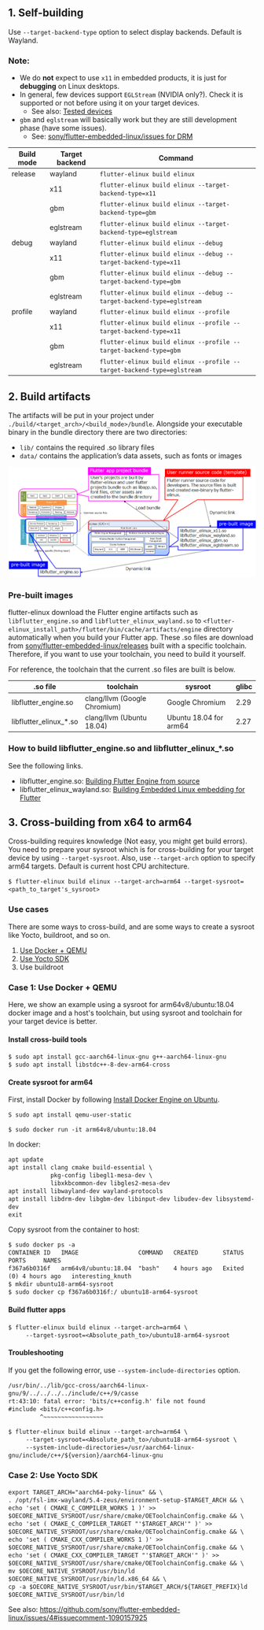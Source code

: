 ## 1. Self-building
Use `--target-backend-type` option to select display backends. Default is Wayland.

### Note:
- We do **not** expect to use `x11` in embedded products, it is just for **debugging** on Linux desktops.
- In general, few devices support `EGLStream` (NVIDIA only?). Check it is supported or not before using it on your target devices.
  - See also: [Tested devices](https://github.com/sony/flutter-embedded-linux#tested-devices)
- `gbm` and `eglstream` will basically work but they are still development phase (have some issues).
  - See: [sony/flutter-embedded-linux/issues for DRM](https://github.com/sony/flutter-embedded-linux/issues?q=is%3Aissue+is%3Aopen+label%3Adrm)

|Build mode |Target backend| Command |
| --------- | ------------ | ------- |
| release   | wayland      | `flutter-elinux build elinux` |
|           | x11          | `flutter-elinux build elinux --target-backend-type=x11` |
|           | gbm          | `flutter-elinux build elinux --target-backend-type=gbm` |
|           | eglstream    | `flutter-elinux build elinux --target-backend-type=eglstream` |
| debug     | wayland      | `flutter-elinux build elinux --debug` |
|           | x11          | `flutter-elinux build elinux --debug --target-backend-type=x11` |
|           | gbm          | `flutter-elinux build elinux --debug --target-backend-type=gbm` |
|           | eglstream    | `flutter-elinux build elinux --debug --target-backend-type=eglstream` |
| profile   | wayland      | `flutter-elinux build elinux --profile` |
|           | x11          | `flutter-elinux build elinux --profile --target-backend-type=x11` |
|           | gbm          | `flutter-elinux build elinux --profile --target-backend-type=gbm` |
|           | eglstream    | `flutter-elinux build elinux --profile --target-backend-type=eglstream` |

## 2. Build artifacts
The artifacts will be put in your project under `./build/<target_arch>/<build_mode>/bundle`. Alongside your executable binary in the bundle directory there are two directories:
- `lib/` contains the required .so library files
- `data/` contains the application’s data assets, such as fonts or images

![artifacts](https://github.com/sony/flutter-elinux/blob/main/doc/images/artifact-relationships.png)

### Pre-built images
flutter-elinux download the Flutter engine artifacts such as `libflutter_engine.so` and `libflutter_elinux_wayland.so` to `<flutter-elinux_install_path>/flutter/bin/cache/artifacts/engine` directory automatically when you build your Flutter app. These .so files are download from [sony/flutter-embedded-linux/releases](https://github.com/sony/flutter-embedded-linux/releases) built with a specific toolchain. Therefore, if you want to use your toolchain, you need to build it yourself.

For reference, the toolchain that the current .so files are built is below.

| .so file  | toolchain | sysroot | glibc |
| --------- | --------- | ------- | ----- |
| libflutter_engine.so | clang/llvm (Google Chromium) | Google Chromium | 2.29 |
| libflutter_elinux_*.so | clang/llvm (Ubuntu 18.04) | Ubuntu 18.04 for arm64 | 2.27 |

### How to build libflutter_engine.so and libflutter_elinux_*.so
See the following links.
- libflutter_engine.so: [Building Flutter Engine from source](https://github.com/sony/flutter-embedded-linux/wiki/Building-Flutter-Engine-from-source)
- libflutter_elinux_wayland.so: [Building Embedded Linux embedding for Flutter](https://github.com/sony/flutter-embedded-linux/wiki/Building-Embedded-Linux-embedding-for-Flutter)


## 3. Cross-building from x64 to arm64
Cross-building requires knowledge (Not easy, you might get build errors). You need to prepare your sysroot which is for cross-building for your target device by using `--target-sysroot`. Also, use `--target-arch` option to specify arm64 targets. Default is current host CPU architecture. 

```Shell
$ flutter-elinux build elinux --target-arch=arm64 --target-sysroot=<path_to_target's_sysroot>
```

### Use cases
There are some ways to cross-build, and are some ways to create a sysroot like Yocto, buildroot, and so on.
1. [Use Docker + QEMU](#case-1-use-docker--qemu)
2. [Use Yocto SDK]()
3. Use buildroot

### Case 1: Use Docker + QEMU
Here, we show an example using a sysroot for arm64v8/ubuntu:18.04 docker image and a host's toolchain, but using sysroot and toolchain for your target device is better.

#### Install cross-build tools
```Shell
$ sudo apt install gcc-aarch64-linux-gnu g++-aarch64-linux-gnu
$ sudo apt install libstdc++-8-dev-arm64-cross
```

#### Create sysroot for arm64
First, install Docker by following [Install Docker Engine on Ubuntu](https://docs.docker.com/engine/install/ubuntu/).

```Shell
S sudo apt install qemu-user-static
```

```Shell
$ sudo docker run -it arm64v8/ubuntu:18.04
```

In docker:
```Shell
apt update
apt install clang cmake build-essential \
            pkg-config libegl1-mesa-dev \
            libxkbcommon-dev libgles2-mesa-dev
apt install libwayland-dev wayland-protocols
apt install libdrm-dev libgbm-dev libinput-dev libudev-dev libsystemd-dev
exit
```

Copy sysroot from the container to host:
```Shell
$ sudo docker ps -a
CONTAINER ID   IMAGE                 COMMAND   CREATED       STATUS                   PORTS     NAMES
f367a6b0316f   arm64v8/ubuntu:18.04  "bash"    4 hours ago   Exited (0) 4 hours ago   interesting_knuth
$ mkdir ubuntu18-arm64-sysroot
$ sudo docker cp f367a6b0316f:/ ubuntu18-arm64-sysroot
```

#### Build flutter apps
```Shell
$ flutter-elinux build elinux --target-arch=arm64 \
     --target-sysroot=<Absolute_path_to>/ubuntu18-arm64-sysroot
```

#### Troubleshooting
If you get the following error, use `--system-include-directories` option.
```
/usr/bin/../lib/gcc-cross/aarch64-linux-gnu/9/../../../../include/c++/9/casse
rt:43:10: fatal error: 'bits/c++config.h' file not found
#include <bits/c++config.h>
         ^~~~~~~~~~~~~~~~~~
```

```Shell
$ flutter-elinux build elinux --target-arch=arm64 \
     --target-sysroot=<Absolute_path_to>/ubuntu18-arm64-sysroot \
     --system-include-directories=/usr/aarch64-linux-gnu/include/c++/${version}/aarch64-linux-gnu
```

### Case 2: Use Yocto SDK

```shell
export TARGET_ARCH="aarch64-poky-linux" && \
. /opt/fsl-imx-wayland/5.4-zeus/environment-setup-$TARGET_ARCH && \
echo 'set ( CMAKE_C_COMPILER_WORKS 1 )' >> $OECORE_NATIVE_SYSROOT/usr/share/cmake/OEToolchainConfig.cmake && \
echo 'set ( CMAKE_C_COMPILER_TARGET "'$TARGET_ARCH'" )' >> $OECORE_NATIVE_SYSROOT/usr/share/cmake/OEToolchainConfig.cmake && \
echo 'set ( CMAKE_CXX_COMPILER_WORKS 1 )' >> $OECORE_NATIVE_SYSROOT/usr/share/cmake/OEToolchainConfig.cmake && \
echo 'set ( CMAKE_CXX_COMPILER_TARGET "'$TARGET_ARCH'" )' >> $OECORE_NATIVE_SYSROOT/usr/share/cmake/OEToolchainConfig.cmake && \
mv $OECORE_NATIVE_SYSROOT/usr/bin/ld $OECORE_NATIVE_SYSROOT/usr/bin/ld.x86_64 && \
cp -a $OECORE_NATIVE_SYSROOT/usr/bin/$TARGET_ARCH/${TARGET_PREFIX}ld $OECORE_NATIVE_SYSROOT/usr/bin/ld
```

See also: https://github.com/sony/flutter-embedded-linux/issues/4#issuecomment-1090157925